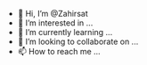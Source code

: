 - 👋 Hi, I’m @Zahirsat
- 👀 I’m interested in ...
- 🌱 I’m currently learning ...
- 💞️ I’m looking to collaborate on ...
- 📫 How to reach me ...

<!---
Zahirsat/Zahirsat is a ✨ special ✨ repository because its `README.md` (this file) appears on your GitHub profile.
You can click the Preview link to take a look at your changes.
--->
